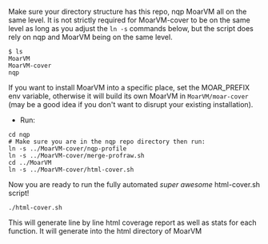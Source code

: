 Make sure your directory structure has this repo, nqp MoarVM all on the same level. It is not strictly required for MoarVM-cover to be on the same level as long as you adjust the `ln -s` commands below, but the script does rely on nqp and MoarVM being on the same level.
```
$ ls
MoarVM
MoarVM-cover
nqp
```
If you want to install MoarVM into a specific place, set the MOAR_PREFIX env variable,
otherwise it will build its own MoarVM in `MoarVM/moar-cover` (may be a good idea if you don't
want to disrupt your existing installation).

* Run:
```
cd nqp
# Make sure you are in the nqp repo directory then run:
ln -s ../MoarVM-cover/nqp-profile
ln -s ../MoarVM-cover/merge-profraw.sh
cd ../MoarVM
ln -s ../MoarVM-cover/html-cover.sh
```
Now you are ready to run the fully automated *super awesome* html-cover.sh script!
```
./html-cover.sh
```
This will generate line by line html coverage report as well as stats for each function.
It will generate into the html directory of MoarVM
